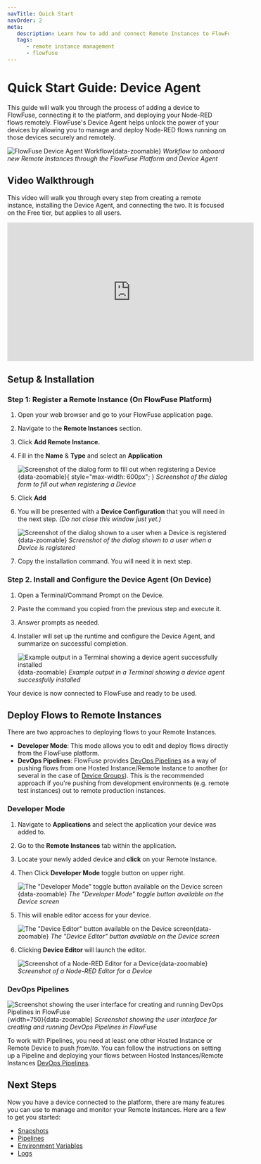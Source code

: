 ```yaml
---
navTitle: Quick Start
navOrder: 2
meta:
   description: Learn how to add and connect Remote Instances to FlowFuse, and develop workflows using the web UI.
   tags:
      - remote instance management
      - flowfuse
---
```


# Quick Start Guide: Device Agent

This guide will walk you through the process of adding a device to FlowFuse, connecting it to the platform, and deploying your Node-RED flows remotely. FlowFuse's Device Agent helps unlock the power of your devices by allowing you to manage and deploy Node-RED flows running on those devices securely and remotely.

![FlowFuse Device Agent Workflow](./images/device-agent-workflow.png){data-zoomable}
_Workflow to onboard new Remote Instances through the FlowFuse Platform and Device Agent_

## Video Walkthrough
This video will walk you through every step from creating a remote instance, installing the Device Agent, and connecting the two. It is focused on the Free tier, but applies to all users.
<iframe width="560" height="315" src="https://www.youtube.com/embed/JFY0s8X5RVo?si=MDgOaO8Iqzmc-KCk" title="YouTube video player" frameborder="0" allow="accelerometer; autoplay; clipboard-write; encrypted-media; gyroscope; picture-in-picture; web-share" referrerpolicy="strict-origin-when-cross-origin" allowfullscreen></iframe>

## Setup & Installation

### Step 1: Register a Remote Instance (On FlowFuse Platform)

1. Open your web browser and go to your FlowFuse application page.
2. Navigate to the **Remote Instances** section.
3. Click **Add Remote Instance.**
4. Fill in the **Name** & **Type** and select an **Application**

    ![Screenshot of the dialog form to fill out when registering a Device](./images/add_remote_instance.png){data-zoomable}{ style="max-width: 600px"; }
    _Screenshot of the dialog form to fill out when registering a Device_
    
5. Click **Add**
6. You will be presented with a **Device Configuration** that you will need in the next step. _(Do not close this window just yet.)_

    ![Screenshot of the dialog shown to a user when a Device is registered](./images/config_yml2a.png){data-zoomable}
    _Screenshot of the dialog shown to a user when a Device is registered_

7. Copy the installation command. You will need it in next step.

### Step 2. Install and Configure the Device Agent (On Device)

1. Open a Terminal/Command Prompt on the Device.
2. Paste the command you copied from the previous step and execute it.
3. Answer prompts as needed.
4. Installer will set up the runtime and configure the Device Agent, and summarize on successful completion.

    ![Example output in a Terminal showing a device agent successfully installed](./images/installer_output.png){data-zoomable}
    _Example output in a Terminal showing a device agent successfully installed_

Your device is now connected to FlowFuse and ready to be used.

## Deploy Flows to Remote Instances

There are two approaches to deploying flows to your Remote Instances.

- **Developer Mode**: This mode allows you to edit and deploy flows directly from the FlowFuse platform.
- **DevOps Pipelines**: FlowFuse provides [DevOps Pipelines](/docs/user/devops-pipelines.md) as a way of pushing flows from one Hosted Instance/Remote Instance to another (or several in the case of [Device Groups](/docs/user/device-groups.md)). This is the recommended approach if you're pushing from development environments (e.g. remote test instances) out to remote production instances.

### Developer Mode

1. Navigate to **Applications** and select the application your device was added to.
2. Go to the **Remote Instances** tab within the application.
3. Locate your newly added device and **click** on your Remote Instance.
4. Then Click **Developer Mode** toggle button on upper right.

    ![The "Developer Mode" toggle button available on the Device screen](./images/developer.png){data-zoomable}
    _The "Developer Mode" toggle button available on the Device screen_

5. This will enable editor access for your device.

    ![The "Device Editor" button available on the Device screen](./images/editorEnabled.png){data-zoomable}
    _The "Device Editor" button available on the Device screen_

6. Clicking **Device Editor** will launch the editor.

    ![Screenshot of a Node-RED Editor for a Device](./images/nr_editor.png){data-zoomable}
    _Screenshot of a Node-RED Editor for a Device_

### DevOps Pipelines

![Screenshot showing the user interface for creating and running DevOps Pipelines in FlowFuse](./images/ui-devops-pipelines.png){width=750}{data-zoomable}
_Screenshot showing the user interface for creating and running DevOps Pipelines in FlowFuse_

To work with Pipelines, you need at least one other Hosted Instance or Remote Device to push _from_/_to_. You can follow the instructions on setting up a Pipeline and deploying your flows between Hosted Instances/Remote Instances [DevOps Pipelines](/docs/user/devops-pipelines.md).

## Next Steps

Now you have a device connected to the platform, there are many features you can use to manage and monitor your Remote Instances.
Here are a few to get you started:

* [Snapshots](../user/snapshots.md)
* [Pipelines](../user/devops-pipelines.md)
* [Environment Variables](../user/envvar.md)
* [Logs](../user/logs.md)
